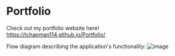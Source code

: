 # Portfolio
Check out my portfolio website here! https://tchapman114.github.io/Portfolio/ 

Flow diagram describing the application's functionality:
![image](https://user-images.githubusercontent.com/101578754/198405233-1ff5555f-a1f8-4db6-8f7c-b0646e2c9a21.png)

